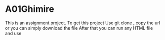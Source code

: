 # A01Ghimire
This is an assignment project.
To get this project Use git clone , copy the url or you can simply download the file
 After that you can run any HTML file and use
